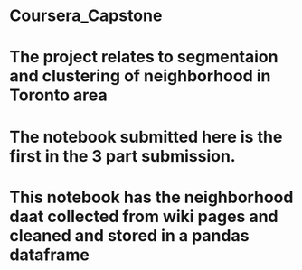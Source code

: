 # Coursera_Capstone
# The project relates to segmentaion and clustering of neighborhood in Toronto area
# The notebook submitted here is the first in the 3 part submission.
# This notebook has the neighborhood daat collected from wiki pages and cleaned and stored in a pandas dataframe
